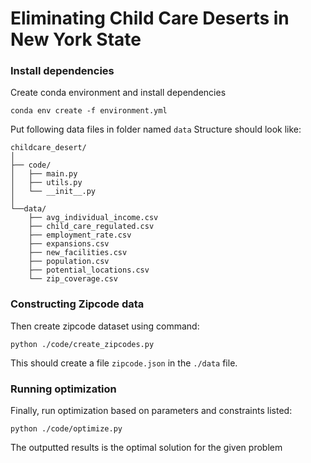 # Eliminating Child Care Deserts in New York State

### Install dependencies
Create conda environment and install dependencies
```
conda env create -f environment.yml
```
Put following data files in folder named `data`
Structure should look like:
```
childcare_desert/
│
├── code/
│   ├── main.py
│   ├── utils.py
│   └── __init__.py
│
└──data/
    ├── avg_individual_income.csv
    ├── child_care_regulated.csv
    ├── employment_rate.csv
    ├── expansions.csv
    ├── new_facilities.csv
    ├── population.csv
    ├── potential_locations.csv
    └── zip_coverage.csv
```

### Constructing Zipcode data
Then create zipcode dataset using command:
```
python ./code/create_zipcodes.py
```
This should create a file `zipcode.json` in the `./data` file.

### Running optimization
Finally, run optimization based on parameters and constraints listed:
```
python ./code/optimize.py
```
The outputted results is the optimal solution for the given problem
